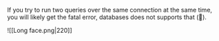 If you try to run two queries over the same connection at the same time, you will likely get the fatal error, databases does not supports that (:face_with_diagonal_mouth:).

![[Long face.png|220]]

